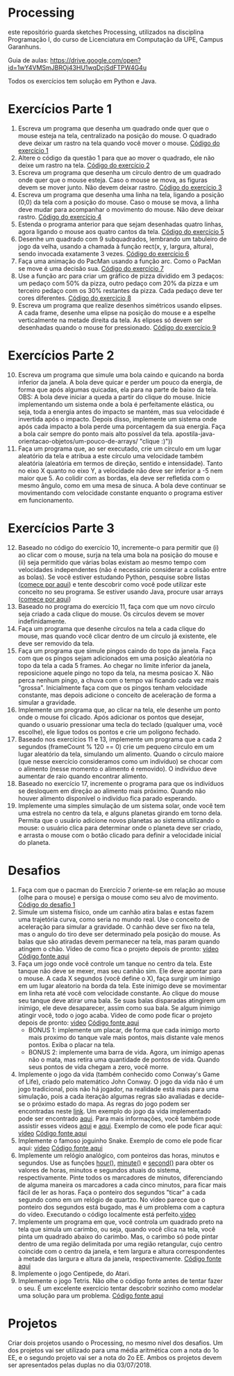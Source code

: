 # Processing

este repositório guarda sketches Processing, utilizados na disciplina Programação I, do curso de Licenciatura em Computação da UPE, Campus Garanhuns.

Guia de aulas: https://drive.google.com/open?id=1wY4VMSmJBROj43HU1wqDcjSdFTPW4G4u

Todos os exercícios tem solução em Python e Java.



# Exercícios Parte 1

1.	Escreva um programa que desenha um quadrado onde quer que o mouse esteja na tela, centralizado na posição do mouse. O quadrado deve deixar um rastro na tela quando você mover o mouse. [Código do exercício 1](https://github.com/emanoelbarreiros/aulasprocessing/tree/master/sketches/exercicio1 "clique :)")
2.	Altere o código da questão 1 para que ao mover o quadrado, ele não deixe um rastro na tela. [Código do exercício 2](https://github.com/emanoelbarreiros/aulasprocessing/tree/master/sketches/exercicio2 "clique :)")
3.	Escreva um programa que desenha um círculo dentro de um quadrado onde quer que o mouse esteja. Caso o mouse se mova, as figuras devem se mover junto. Não devem deixar rastro. [Código do exercício 3](https://github.com/emanoelbarreiros/aulasprocessing/tree/master/sketches/exercicio3 "clique :)")
4.	Escreva um programa que desenha uma linha na tela, ligando a posição (0,0) da tela com a posição do mouse. Caso o mouse se mova, a linha deve mudar para acompanhar o movimento do mouse. Não deve deixar rastro. [Código do exercício 4](https://github.com/emanoelbarreiros/aulasprocessing/tree/master/sketches/exercicio4 "clique :)")
5.	Estenda o programa anterior para que sejam desenhadas quatro linhas, agora ligando o mouse aos quatro cantos da tela. [Código do exercício 5](https://github.com/emanoelbarreiros/aulasprocessing/tree/master/sketches/exercicio5 "clique :)")
6.	Desenhe um quadrado com 9 subquadrados, lembrando um tabuleiro de jogo da velha, usando a chamada à função rect(x, y, largura, altura), sendo invocada exatamente 3 vezes. [Código do exercício 6](https://github.com/emanoelbarreiros/aulasprocessing/tree/master/sketches/exercicio6 "clique :)")
7.	Faça uma animação do PacMan usando a função arc. Como o PacMan se move é uma decisão sua. [Código do exercício 7](https://github.com/emanoelbarreiros/aulasprocessing/tree/master/sketches/exercicio7 "clique :)")
8.	Use a função arc para criar um gráfico de pizza dividido em 3 pedaços: um pedaço com 50% da pizza, outro pedaço com 20% da pizza e um terceiro pedaço com os 30% restantes da pizza. Cada pedaço deve ter cores diferentes. [Código do exercício 8](https://github.com/emanoelbarreiros/aulasprocessing/tree/master/sketches/exercicio8 "clique :)")
9.	Escreva um programa que realize desenhos simétricos usando elipses. A cada frame, desenhe uma elipse na posição do mouse e a espelhe verticalmente na metade direita da tela. As elipses só devem ser desenhadas quando o mouse for pressionado. [Código do exercício 9](https://github.com/emanoelbarreiros/aulasprocessing/tree/master/sketches/exercicio9 "clique :)")

# Exercícios Parte 2

10. Escreva um programa que simule uma bola caindo e quicando na borda inferior da janela. A bola deve quicar e perder um pouco da energia, de forma que após algumas quicadas, ela para na parte de baixo da tela. OBS: A bola deve iniciar a queda a partir do clique do mouse. Inicie implementando um sistema onde a bola é perfeitamente elástica, ou seja, toda a energia antes do impacto se mantém, mas sua velocidade é invertida após o impacto. Depois disso, implemente um sistema onde após cada impacto a bola perde uma porcentagem da sua energia. Faça a bola cair sempre do ponto mais alto possível da tela.
apostila-java-orientacao-objetos/um-pouco-de-arrays/ "clique :)")) 
11. Faça um programa que, ao ser executado, crie um círculo em um lugar aleatório da tela e atribua a este círculo uma velocidade também aleatória (aleatória em termos de direção, sentido e intensidade). Tanto no eixo X quanto no eixo Y, a velocidade não deve ser inferior a -5 nem maior que 5. Ao colidir com as bordas, ela deve ser refletida com o mesmo ângulo, como em uma mesa de sinuca. A bola deve continuar se movimentando com velocidade constante enquanto o programa estiver em funcionamento.


# Exercícios Parte 3

12. Baseado no código do exercício 10, incremente-o para permitir que (i) ao clicar com o mouse, surja na tela uma bola na posição do mouse e (ii) seja permitido que várias bolas existam ao mesmo tempo com velocidades independentes (não é necessário considerar a colisão entre as bolas). Se você estiver estudando Python, pesquise sobre listas ([comece por aqui](http://turing.com.br/pydoc/2.7/tutorial/datastructures.html "clique :)")) e tente descobrir como você pode utilizar este conceito no seu programa. Se estiver usando Java, procure usar arrays ([comece por aqui](https://www.caelum.com.br/ "clique :)"))
13. Baseado no programa do exercício 11, faça com que um novo círculo seja criado a cada clique do mouse. Os círculos devem se mover indefinidamente.
14. Faça um programa que desenhe círculos na tela a cada clique do mouse, mas quando você clicar dentro de um círculo já existente, ele deve ser removido da tela.
15. Faça um programa que simule pingos caindo do topo da janela. Faça com que os pingos sejam adicionados em uma posição aleatória no topo da tela a cada 5 frames. Ao chegar no limite inferior da janela, reposicione aquele pingo no topo da tela, na mesma posicao X. Não perca nenhum pingo, a chuva com o tempo vai ficando cada vez mais "grossa". Inicialmente faça com que os pingos tenham velocidade constante, mas depois adicione o conceito de aceleração de forma a simular a gravidade.
16. Implemente um programa que, ao clicar na tela, ele desenhe um ponto onde o mouse foi clicado. Após adicionar os pontos que desejar, quando o usuario pressionar uma tecla do teclado (qualquer uma, você escolhe), ele ligue todos os pontos e crie um polígono fechado.
17. Baseado nos exercícios 11 e 13, implemente um programa que a cada 2 segundos (frameCount % 120 == 0) crie um pequeno círculo em um lugar aleatório da tela, simulando um alimento. Quando o círculo maiore (que nesse exercício consideramos como um indivíduo) se chocar com o alimento (nesse momento o alimento é removido). O indivíduo deve aumentar de raio quando encontrar alimento.
18. Baseado no exercício 17, incremente o programa para que os indivíduos se desloquem em direção ao alimento mais próximo. Quando não houver alimento disponível o indivíduo fica parado esperando.
19. Implemente uma simples simulação de um sistema solar, onde você tem uma estrela no centro da tela, e alguns planetas girando em torno dela. Permita que o usuário adicione novos planetas ao sistema utilizando o mouse: o usuário clica para determinar onde o planeta deve ser criado, e arrasta o mouse com o botão clicado para definir a velocidade inicial do planeta.

# Desafios
1. Faça com que o pacman do Exercício 7 oriente-se em relação ao mouse (olhe para o mouse) e persiga o mouse como seu alvo de movimento. [Código do desafio 1](https://github.com/emanoelbarreiros/aulasprocessing/tree/master/sketches/desafio1 "clique :)")
2. Simule um sistema físico, onde um canhão atira balas e estas fazem uma trajetória curva, como seria no mundo real. Use o conceito de aceleração para simular a gravidade. O canhão deve ser fixo na tela, mas o angulo do tiro deve ser determinado pela posição do mouse. As balas que são atiradas devem permanecer na tela, mas param quando atingem o chão. Vídeo de como fica o projeto depois de pronto: [vídeo](https://youtu.be/XDVuFWP95_Q) [Código fonte aqui](https://github.com/emanoelbarreiros/aulasprocessing/tree/master/sketches/desafio2)
3. Faça um jogo onde você controle um tanque no centro da tela. Este tanque não deve se mexer, mas seu canhão sim. Ele deve apontar para o mouse. A cada X segundos (você define o X), faça surgir um inimigo em um lugar aleatorio na borda da tela. Este inimigo deve se movimentar em linha reta até você com velocidade constante. Ao clique do mouse seu tanque deve atirar uma bala. Se suas balas disparadas atingirem um inimigo, ele deve desaparecer, assim como sua bala. Se algum inimigo atingir você, todo o jogo acaba. Vídeo de como pode ficar o projeto depois de pronto: [video](https://www.youtube.com/watch?v=XDVuFWP95_Q) [Código fonte aqui](https://github.com/emanoelbarreiros/aulasprocessing/tree/master/sketches/desafio3)
   * BONUS 1: implemente um placar, de forma que cada inimigo morto mais proximo do tanque vale mais pontos, mais distante vale menos pontos. Exiba o placar na tela.
   * BONUS 2: implemente uma barra de vida. Agora, um inimigo apenas não o mata, mas retira uma quantidade de pontos de vida. Quando seus pontos de vida chegam a zero, você morre.
4. Implemente o jogo da vida (também conhecido como Conway's Game of Life), criado pelo matemático John Conway. O jogo da vida não é um jogo tradicional, pois não há jogador, na realidade está mais para uma simulação, pois a cada iteração algumas regras são avaliadas e decide-se o próximo estado do mapa. As regras do jogo podem ser encontradas neste [link](https://pt.wikipedia.org/wiki/Jogo_da_vida). Um exemplo do jogo da vida implementado pode ser encontrado [aqui](https://bitstorm.org/gameoflife/). Para mais informações, você também pode assistir esses videos [aqui](https://www.youtube.com/watch?v=R9Plq-D1gEk) e [aqui](https://www.youtube.com/watch?v=E8kUJL04ELA). Exemplo de como ele pode ficar aqui: [vídeo](https://youtu.be/c2lNfb4BxdI) [Código fonte aqui](https://github.com/emanoelbarreiros/aulasprocessing/tree/master/sketches/desafio4)
5. Implemente o famoso joguinho Snake. Exemplo de como ele pode ficar aqui: [vídeo](https://youtu.be/t3OFa5Z9J7I) [Código fonte aqui](https://github.com/emanoelbarreiros/aulasprocessing/tree/master/sketches/desafio5)
6. Implemente um relógio analógico, com ponteiros das horas, minutos e segundos. Use as funções [hour()](https://processing.org/reference/hour_.html), [minute()](https://processing.org/reference/minute_.html) e [second()](https://processing.org/reference/second_.html) para obter os valores de horas, minutos e segundos atuais do sistema, respectivamente. Pinte todos os marcadores de minutos, diferenciando de alguma maneira os marcadores a cada cinco minutos, para ficar mais fácil de ler as horas. Faça o ponteiro dos segundos "ticar" a cada segundo como em um relógio de quartzo. No vídeo parece que o ponteiro dos segundos está bugado, mas é um problema com a captura do vídeo. Executando o código localmente está perfeito.[vídeo](https://youtu.be/tdVnx7T5YCM)
7. Implemente um programa em que, você controla um quadrado preto na tela que simula um carimbo, ou seja, quando você clica na tela, você pinta um quadrado abaixo do carimbo. Mas, o carimbo só pode pintar dentro de uma região delimitada por uma região retangular, cujo centro coincide com o centro da janela, e tem largura e altura correspondentes à metade das largura e altura da janela, respectivamente. [Código fonte aqui](https://github.com/emanoelbarreiros/aulasprocessing/tree/master/sketches/desafio7)
8. Implemente o jogo Centipede, do Atari.
9. Implemente o jogo Tetris. Não olhe o código fonte antes de tentar fazer o seu. É um excelente exercício tentar descobrir sozinho como modelar uma solução para um problema. [Código fonte aqui](https://github.com/emanoelbarreiros/aulasprocessing/tree/master/sketches/desafio9)

# Projetos
Criar dois projetos usando o Processing, no mesmo nível dos desafios. Um dos projetos vai ser utilizado para uma média aritmética com a nota do 1o EE, e o segundo projeto vai ser a nota do 2o EE. Ambos os projetos devem ser apresentados pelas duplas no dia 03/07/2018.